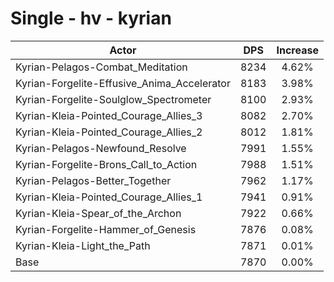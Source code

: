 # Single - hv - kyrian
| Actor | DPS | Increase |
|---|:---:|:---:|
|Kyrian-Pelagos-Combat_Meditation|8234|4.62%|
|Kyrian-Forgelite-Effusive_Anima_Accelerator|8183|3.98%|
|Kyrian-Forgelite-Soulglow_Spectrometer|8100|2.93%|
|Kyrian-Kleia-Pointed_Courage_Allies_3|8082|2.70%|
|Kyrian-Kleia-Pointed_Courage_Allies_2|8012|1.81%|
|Kyrian-Pelagos-Newfound_Resolve|7991|1.55%|
|Kyrian-Forgelite-Brons_Call_to_Action|7988|1.51%|
|Kyrian-Pelagos-Better_Together|7962|1.17%|
|Kyrian-Kleia-Pointed_Courage_Allies_1|7941|0.91%|
|Kyrian-Kleia-Spear_of_the_Archon|7922|0.66%|
|Kyrian-Forgelite-Hammer_of_Genesis|7876|0.08%|
|Kyrian-Kleia-Light_the_Path|7871|0.01%|
|Base|7870|0.00%|
